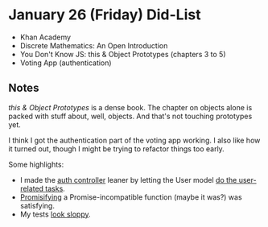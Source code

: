 # January 26 (Friday) Did-List

* Khan Academy
* Discrete Mathematics: An Open Introduction
* You Don't Know JS: this & Object Prototypes (chapters 3 to 5)
* Voting App (authentication)

## Notes

*this & Object Prototypes* is a dense book. The chapter on objects alone is
packed with stuff about, well, objects. And that's not touching prototypes yet.

I think I got the authentication part of the voting app working. I also like how
it turned out, though I might be trying to refactor things too early.

Some highlights:
* I made the [auth controller](https://github.com/kevcomedia/voting-app/blob/bc161a6285d95915268f183f809eee6ef6e53d38/controllers/auth.js)
  leaner by letting the User model [do the user-related tasks](https://github.com/kevcomedia/voting-app/blob/bc161a6285d95915268f183f809eee6ef6e53d38/models/user.js#L29).
* [Promisifying](https://github.com/kevcomedia/voting-app/blob/bc161a6285d95915268f183f809eee6ef6e53d38/controllers/auth.js#L74)
  a Promise-incompatible function (maybe it was?) was satisfying.
* My tests [look sloppy](https://github.com/kevcomedia/voting-app/blob/bc161a6285d95915268f183f809eee6ef6e53d38/test/user.js).
